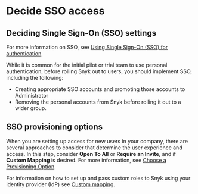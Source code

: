 # Decide SSO access

## Deciding Single Sign-On (SSO) settings

For more information on SSO, see [Using Single Sign-On (SSO) for authentication](../../../enterprise-setup/single-sign-on-sso-for-authentication-to-snyk/)&#x20;

While it is common for the initial pilot or trial team to use personal authentication, before rolling Snyk out to users, you should implement SSO, including the following:

* Creating appropriate SSO accounts and promoting those accounts to Administrator
* Removing the personal accounts from Snyk before rolling it out to a wider group.

## SSO provisioning options

When you are setting up access for new users in your company, there are several approaches to consider that determine the user experience and access. In this step, consider **Open To All** or **Require an Invite**, and if **Custom Mapping** is desired. For more information, see [Choose a Provisioning Option](../../../enterprise-setup/single-sign-on-sso-for-authentication-to-snyk/choose-a-provisioning-option.md).

For information on how to set up and pass custom roles to Snyk using your identity provider (IdP) see [Custom mapping](../../../enterprise-setup/single-sign-on-sso-for-authentication-to-snyk/custom-mapping/).

